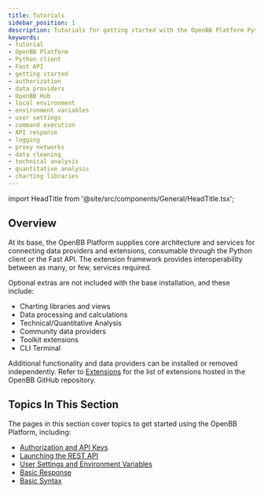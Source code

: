 ```yaml
---
title: Tutorials
sidebar_position: 1
description: Tutorials for getting started with the OpenBB Platform Python client and Fast API, details on authorization, data providers, settings, responses, commands, logging, and features such as dynamic command execution.
keywords:
- tutorial
- OpenBB Platform
- Python client
- Fast API
- getting started
- authorization
- data providers
- OpenBB Hub
- local environment
- environment variables
- user settings
- command execution
- API response
- logging
- proxy networks
- data cleaning
- technical analysis
- quantitative analysis
- charting libraries
---
```


import HeadTitle from '@site/src/components/General/HeadTitle.tsx';

<HeadTitle title="Tutorials - Usage | OpenBB Platform Docs" />

## Overview

At its base, the OpenBB Platform supplies core architecture and services for connecting data providers and extensions, consumable through the Python client or the Fast API.
The extension framework provides interoperability between as many, or few, services required.

Optional extras are not included with the base installation, and these include:

- Charting libraries and views
- Data processing and calculations
- Technical/Quantitative Analysis
- Community data providers
- Toolkit extensions
- CLI Terminal

Additional functionality and data providers can be installed or removed independently. Refer to [Extensions](extensions) for the list of extensions hosted in the OpenBB GitHub repository.

## Topics In This Section

The pages in this section cover topics to get started using the OpenBB Platform, including:

- [Authorization and API Keys](tutorials/api_keys)
- [Launching the REST API](tutorials/rest_api)
- [User Settings and Environment Variables](tutorials/settings_and_environment_variables)
- [Basic Response](tutorials/basic_response)
- [Basic Syntax](tutorials/basic_syntax)

